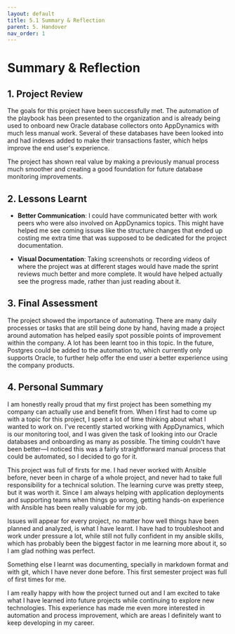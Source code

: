 ```yaml
---
layout: default
title: 5.1 Summary & Reflection
parent: 5. Handover
nav_order: 1
---
```


# Summary & Reflection

## 1. Project Review

The goals for this project have been successfully met. The automation of the playbook has been presented to the organization and is already being used to onboard new Oracle database collectors onto AppDynamics with much less manual work. Several of these databases have been looked into and had indexes added to make their transactions faster, which helps improve the end user's experience.

The project has shown real value by making a previously manual process much smoother and creating a good foundation for future database monitoring improvements.


## 2. Lessons Learnt

- **Better Communication**: I could have communicated better with work peers who were also involved on AppDynamics topics. This might have helped me see coming issues like the structure changes that ended up costing me extra time that was supposed to be dedicated for the project documentation.

- **Visual Documentation**: Taking screenshots or recording videos of where the project was at different stages would have made the sprint reviews much better and more complete. It would have helped actually see the progress made, rather than just reading about it.


## 3. Final Assessment

The project showed the importance of automating. There are many daily processes or tasks that are still being done by hand, having made a project around automation has helped easily spot possible points of improvement within the company. A lot has been learnt too in this topic. In the future, Postgres could be added to the automation to, which currently only supports Oracle, to further help offer the end user a better experience using the company products.

## 4. Personal Summary

I am honestly really proud that my first project has been something my company can actually use and benefit from. When I first had to come up with a topic for this project, I spent a lot of time thinking about what I wanted to work on. I've recently started working with AppDynamics, which is our monitoring tool, and I was given the task of looking into our Oracle databases and onboarding as many as possible. The timing couldn't have been better—I noticed this was a fairly straightforward manual process that could be automated, so I decided to go for it.

This project was full of firsts for me. I had never worked with Ansible before, never been in charge of a whole project, and never had to take full responsibility for a technical solution. The learning curve was pretty steep, but it was worth it. Since I am always helping with application deployments and supporting teams when things go wrong, getting hands-on experience with Ansible has been really valuable for my job.

Issues will appear for every project, no matter how well things have been planned and analyzed, is what I have learnt. I have had to troubleshoot and work under pressure a lot, while still not fully confident in my ansible skills, which has probably been the biggest factor in me learning more about it, so I am glad nothing was perfect.

Something else I learnt was documenting, specially in markdown format and with git, which I have never done before. This first semester project was full of first times for me.

I am really happy with how the project turned out and I am excited to take what I have learned into future projects while continuing to explore new technologies. This experience has made me even more interested in automation and process improvement, which are areas I definitely want to keep developing in my career.